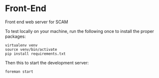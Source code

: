 Front-End
=========

Front end web server for SCAM


To test locally on your machine, run the following once to install the proper packages:

```
virtualenv venv
source venv/bin/activate
pip install requirements.txt
```

Then this to start the development server:

```
foreman start
```
